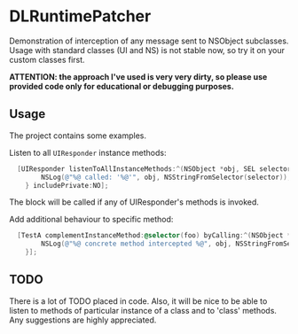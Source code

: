 DLRuntimePatcher
================

Demonstration of interception of any message sent to NSObject subclasses.
Usage with standard classes (UI and NS) is not stable now, so try it on your custom classes first.

**ATTENTION: the approach I've used is very very dirty, so please use provided code only for educational or debugging purposes.**

## Usage

The project contains some examples. 

Listen to all `UIResponder` instance methods: 
``` objective-c
  [UIResponder listenToAllInstanceMethods:^(NSObject *obj, SEL selector) {
		NSLog(@"%@ called: '%@'", obj, NSStringFromSelector(selector));
	} includePrivate:NO];
```

The block will be called if any of UIResponder's methods is invoked.

Add additional behaviour to specific method:
``` objective-c
  [TestA complementInstanceMethod:@selector(foo) byCalling:^(NSObject *obj){
		NSLog(@"%@ concrete method intercepted %@", obj, NSStringFromSelector(@selector(foo)));
	}];
```

## TODO

There is a lot of TODO placed in code. Also, it will be nice to be able to listen to methods of particular instance of a class and to 'class' methods. Any suggestions are highly appreciated.
